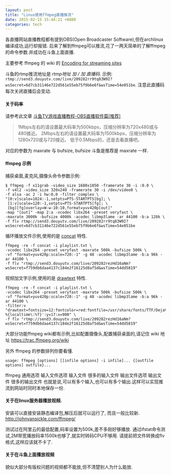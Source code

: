 ```yaml
---
layout: post
title: "Linux使用ffmpeg直播推流"
date: 2015-02-15 15:44:21 +0800
categories: tech
---
```


各直播网站直播教程都有提到OBS(Open Broadcaster Software),但在archlinux编译成功,运行却报错.
后来了解到ffmpeg可以推流,花了一两天简单的了解ffmpeg的命令参数.并成功在斗鱼上面直播.

主要参考 ffmpeg 的 wiki 的 [Encoding for streaming sites](http://trac.ffmpeg.org/wiki/EncodingForStreamingSites)

斗鱼的rtmp推流地址是 *rtmp地址 加 / 加 直播码*.
示例: `rtmp://send3.douyutv.com/live/209282rr9tq83W9I?wsSecret=6d7cb31146e722d561e55eb75f9b6e6f&wsTime=54e051be`.
注意此直播码每次关闭直播后会变动.


#### 关于码率
请参考此文章 [斗鱼TV游戏直播教程-OBS直播软件篇[推荐]](http://www.douyutv.com/cms/zhibo/201311/13/250.shtml)

> 1Mbps左右的请设置最大码率为500kbps，压缩分辨率为720x480或与480接近。
> 2Mbps左右的请设置最大码率为1500kbps，压缩分辨率为1280x720或与720接近。
> 低于0.5Mbps的，还是去看直播吧。

对应的参数为 maxrate 与 bufsize, bufsize 斗鱼是推荐是 maxrate 一样.

#### ffmpeg 示例

捕获桌面,麦克风,摄像头命令参数示例:

    $ ffmpeg -f x11grab -video_size 1680x1050 -framerate 30 -i :0.0 \
    -f v4l2 -video_size 320x240 -framerate 30 -i /dev/video0 \
    -f alsa -ac 2 -i hw:0,0 -filter_complex \
    "[0:v]scale=1024:-1,setpts=PTS-STARTPTS[bg]; \
     [1:v]scale=120:-1,setpts=PTS-STARTPTS[fg]; \
     [bg][fg]overlay=W-w-10:10,format=yuv420p[out]"
    -map "[out]" -map 2:a -vcodec libx264 -preset veryfast \
    -maxrate 3000k -bufsize 4000k -acodec libmp3lame -ar 44100 -b:a 128k \
    -f flv rtmp://send3.douyutv.com/live/209282rr9tq83W9I?wsSecret=6d7cb31146e722d561e55eb75f9b6e6f&wsTime=54e051be


循环播放文件示例,使用的是 [concat](https://trac.ffmpeg.org/wiki/Concatenate)  特性.

    ffmpeg -re -f concat -i playlist.txt \
    -vcodec libx264 -preset veryfast -maxrate 500k -bufsize 500k \
    -vf "format=yuv420p:scale=720:-1" -g 48 -acodec libmp3lame -b:a 96k -ar 44100 \
    -f flv "rtmp://send3.douyutv.com/live/209282rezHd16aNm?wsSecret=f759db6daa4137c184e2f16125d8af5d&wsTime=54dd5819"


视频加文字示例,使用的是 [drawtext](https://ffmpeg.org/ffmpeg-filters.html#drawtext-1) 特性.

    ffmpeg -re -f concat -i playlist.txt \
    -vcodec libx264 -preset veryfast -maxrate 500k -bufsize 500k \
    -vf "format=yuv420p:scale=720:-1" -g 48 -acodec libmp3lame -b:a 96k -ar 44100 \
    -filter:v "drawtext=fontsize=12:fontcolor=red:fontfile=/usr/share/fonts/TTF/DejaVuSans.ttf:text='CodeMonkeys %{localtime\:%T}':y=17:x=900" \
    -f flv "rtmp://send3.douyutv.com/live/209282rezHd16aNm?wsSecret=f759db6daa4137c184e2f16125d8af5d&wsTime=54dd5819"


大部分功能ffmpeg wiki都有示例,比如配置摄像头,配置捕获桌面的,请记住 wiki 地址 <https://trac.ffmpeg.org/wiki>

另外 ffmpeg 的参数排列你要看懂.

    usage: ffmpeg [options] [[infile options] -i infile]... {[outfile options] outfile}...

ffmpeg 通用选项 输入文件选项 输入文件 很多的输入文件 输出文件选项 输出文件 很多的输出文件
也就是说,可以有多个输入,也可以有多个输出.这样可以实现推流到网站时同时本地保存一份.


#### 关于在linux服务器播放视频.
安装可以直接安装静态编译包,解压后就可以运行了, 而且一般比较新. <http://johnvansickle.com/ffmpeg/>

测试过在阿里云的最低配置,码率设置为500k,差不多刚好够播放.
通过ifstat命令测试,2M带宽播放码率1500k也够了,就实时转码CPU不够用.
请提前把文件转换成flv格式,这样应该就不卡了.


#### 关于在斗鱼上面播放视频
貌似大部分有版权问题的视频都不能放,但不清楚别人为什么能放.

